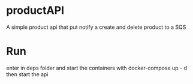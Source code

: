 # productAPI
A simple product api that put notify a create and delete product to a SQS
# Run
enter in  deps folder and start the containers with docker-compose up - d
then start the api
